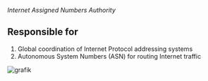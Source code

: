 *Internet Assigned Numbers Authority*

## Responsible for
1. Global coordination of Internet Protocol addressing systems
2. Autonomous System Numbers (ASN) for routing Internet traffic

![grafik](https://user-images.githubusercontent.com/84674087/132404799-4188de1f-b0ab-4d8d-b0ed-70b7ae194339.png)
